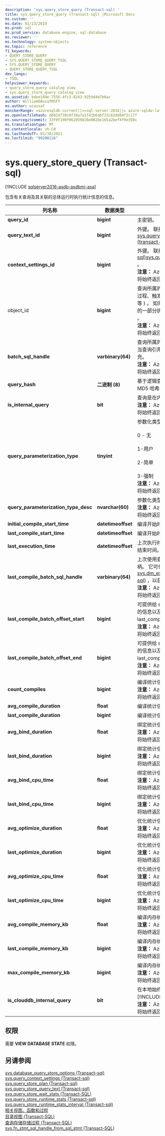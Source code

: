 ```yaml
---
description: 'sys.query_store_query (Transact-sql) '
title: sys.query_store_query (Transact-sql) |Microsoft Docs
ms.custom: ''
ms.date: 01/23/2019
ms.prod: sql
ms.prod_service: database-engine, sql-database
ms.reviewer: ''
ms.technology: system-objects
ms.topic: reference
f1_keywords:
- QUERY_STORE_QUERY
- SYS.QUERY_STORE_QUERY_TSQL
- SYS.QUERY_STORE_QUERY
- QUERY_STORE_QUERY_TSQL
dev_langs:
- TSQL
helpviewer_keywords:
- query_store_query catalog view
- sys.query_store_query catalog view
ms.assetid: bdee149e-7556-4fc3-8242-925dd4b7b6ac
author: WilliamDAssafMSFT
ms.author: wiassaf
monikerRange: =azuresqldb-current||>=sql-server-2016||= azure-sqldw-latest||>=sql-server-linux-2017||=azuresqldb-mi-current
ms.openlocfilehash: d682d739c8f18a7a1f41b6abf23c62dd04f2c17f
ms.sourcegitcommit: 33f0f190f962059826e002be165a2bef4f9e350c
ms.translationtype: MT
ms.contentlocale: zh-CN
ms.lasthandoff: 01/30/2021
ms.locfileid: "99208116"
---
```

# <a name="sysquery_store_query-transact-sql"></a>sys.query_store_query (Transact-sql) 
[!INCLUDE [sqlserver2016-asdb-asdbmi-asa](../../includes/applies-to-version/sqlserver2016-asdb-asdbmi-asa.md)]

  包含有关查询及其关联的总体运行时执行统计信息的信息。  
  
|列名称|数据类型|说明|  
|-----------------|---------------|-----------------|  
|**query_id**|**bigint**|主密钥。|  
|**query_text_id**|**bigint**|外键。 联接到 [sys.query_store_query_text &#40;transact-sql&#41;](../../relational-databases/system-catalog-views/sys-query-store-query-text-transact-sql.md)|  
|**context_settings_id**|**bigint**|外键。 联接到 [&#40;transact-sql&#41;sys.query_context_settings ](../../relational-databases/system-catalog-views/sys-query-context-settings-transact-sql.md)。<br/>**注意：** Azure Synapse Analytics 将始终返回零 (0) 。|  
|object_id|**bigint**|查询所属的数据库对象的 ID (存储过程、触发器、CLR UDF/UDAgg 等 ) 。 如果查询未作为数据库对象的一部分执行，则为 0 (即席查询) 。<br/>**注意：** Azure Synapse Analytics 将始终返回零 (0) 。|  
|**batch_sql_handle**|**varbinary(64)**|查询所属的语句批处理的 ID。 仅当查询引用临时表或表变量时才填充。<br/>**注意：** Azure Synapse Analytics 将始终返回 *NULL*。|  
|**query_hash**|**二进制 (8)**|基于逻辑查询树的单个查询的 MD5 哈希。 包含优化器提示。|  
|**is_internal_query**|**bit**|查询是在内部生成的。<br/>**注意：** Azure Synapse Analytics 将始终返回零 (0) 。|  
|**query_parameterization_type**|**tinyint**|参数化类型：<br /><br /> 0 - 无<br /><br /> 1-用户<br /><br /> 2-简单<br /><br /> 3-强制<br/>**注意：** Azure Synapse Analytics 将始终返回零 (0) 。|  
|**query_parameterization_type_desc**|**nvarchar(60)**|参数化类型的文本说明。<br/>**注意：** Azure Synapse Analytics 将始终返回 *None*。|  
|**initial_compile_start_time**|**datetimeoffset**|编译开始时间。|  
|**last_compile_start_time**|**datetimeoffset**|编译开始时间。|  
|**last_execution_time**|**datetimeoffset**|上次执行时间是指查询/计划的最后结束时间。|  
|**last_compile_batch_sql_handle**|**varbinary(64)**|上次使用查询的 SQL 批处理的句柄。 它可作为输入提供给 [sys.dm_exec_sql_text &#40;transact-sql&#41;](../../relational-databases/system-dynamic-management-views/sys-dm-exec-sql-text-transact-sql.md) ，以获取批处理的完整文本。<br/>**注意：** Azure Synapse Analytics 将始终返回 *NULL*。|  
|**last_compile_batch_offset_start**|**bigint**|可提供给 sys.dm_exec_sql_text 的信息以及 last_compile_batch_sql_handle。<br/>**注意：** Azure Synapse Analytics 将始终返回零 (0) 。|
|**last_compile_batch_offset_end**|**bigint**|可提供给 sys.dm_exec_sql_text 的信息以及 last_compile_batch_sql_handle。<br/>**注意：** Azure Synapse Analytics 将始终返回零 (0) 。|  
|**count_compiles**|**bigint**|编译统计信息。<br/>**注意：** Azure Synapse Analytics 将始终返回一个 (1) 。|  
|**avg_compile_duration**|**float**|编译统计信息（微秒）。|  
|**last_compile_duration**|**bigint**|编译统计信息（微秒）。|  
|**avg_bind_duration**|**float**|绑定统计信息（微秒）。<br/>**注意：** Azure Synapse Analytics 将始终返回零 (0) 。|  
|**last_bind_duration**|**bigint**|绑定统计信息。<br/>**注意：** Azure Synapse Analytics 将始终返回零 (0) 。|  
|**avg_bind_cpu_time**|**float**|绑定统计信息。<br/>**注意：** Azure Synapse Analytics 将始终返回零 (0) 。|  
|**last_bind_cpu_time**|**bigint**|绑定统计信息。<br/>**注意：** Azure Synapse Analytics 将始终返回零 (0) 。|  
|**avg_optimize_duration**|**float**|优化统计信息（微秒）。<br/>**注意：** Azure Synapse Analytics 将始终返回零 (0) 。|
|**last_optimize_duration**|**bigint**|优化统计信息。<br/>**注意：** Azure Synapse Analytics 将始终返回零 (0) 。|
|**avg_optimize_cpu_time**|**float**|优化统计信息（微秒）。<br/>**注意：** Azure Synapse Analytics 将始终返回零 (0) 。|
|**last_optimize_cpu_time**|**bigint**|优化统计信息。<br/>**注意：** Azure Synapse Analytics 将始终返回零 (0) 。|
|**avg_compile_memory_kb**|**float**|编译内存统计信息。<br/>**注意：** Azure Synapse Analytics 将始终返回零 (0) 。|
|**last_compile_memory_kb**|**bigint**|编译内存统计信息。<br/>**注意：** Azure Synapse Analytics 将始终返回零 (0) 。|
|**max_compile_memory_kb**|**bigint**|编译内存统计信息。<br/>**注意：** Azure Synapse Analytics 将始终返回零 (0) 。|
|**is_clouddb_internal_query**|**bit**|在本地始终为 0 [!INCLUDE[ssNoVersion](../../includes/ssnoversion-md.md)] 。<br/>**注意：** Azure Synapse Analytics 将始终返回零 (0) 。|
  
## <a name="permissions"></a>权限  
 需要 **VIEW DATABASE STATE** 权限。  
  
## <a name="see-also"></a>另请参阅  
 [sys.database_query_store_options &#40;Transact-sql&#41;](../../relational-databases/system-catalog-views/sys-database-query-store-options-transact-sql.md)   
 [sys.query_context_settings &#40;Transact-sql&#41;](../../relational-databases/system-catalog-views/sys-query-context-settings-transact-sql.md)   
 [sys.query_store_plan &#40;Transact-sql&#41;](../../relational-databases/system-catalog-views/sys-query-store-plan-transact-sql.md)   
 [sys.query_store_query_text &#40;Transact-sql&#41;](../../relational-databases/system-catalog-views/sys-query-store-query-text-transact-sql.md)   
 [sys.query_store_wait_stats (Transact-SQL)](../../relational-databases/system-catalog-views/sys-query-store-wait-stats-transact-sql.md)  
 [sys.query_store_runtime_stats &#40;Transact-sql&#41;](../../relational-databases/system-catalog-views/sys-query-store-runtime-stats-transact-sql.md)   
 [sys.query_store_runtime_stats_interval &#40;Transact-sql&#41;](../../relational-databases/system-catalog-views/sys-query-store-runtime-stats-interval-transact-sql.md)   
 [相关视图、函数和过程](../../relational-databases/performance/monitoring-performance-by-using-the-query-store.md)   
 [目录视图 (Transact-SQL)](../../relational-databases/system-catalog-views/catalog-views-transact-sql.md)   
 [查询存储存储过程 (Transact-SQL)](../../relational-databases/system-stored-procedures/query-store-stored-procedures-transact-sql.md)   
 [sys.fn_stmt_sql_handle_from_sql_stmt (Transact-SQL)](../../relational-databases/system-functions/sys-fn-stmt-sql-handle-from-sql-stmt-transact-sql.md)  
  
  
